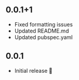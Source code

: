 ## 0.0.1+1

- Fixed formatting issues
- Updated README.md
- Updated pubspec.yaml

## 0.0.1

- Initial release 🎉
